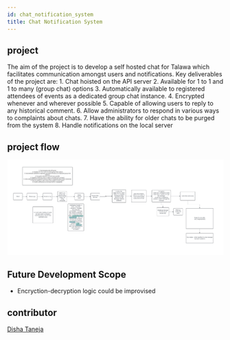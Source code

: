 ```yaml
---
id: chat_notification_system
title: Chat Notification System
---
```

## project
The aim of the project is to develop a self hosted chat for Talawa which facilitates communication amongst users and notifications. Key deliverables of the project are: 
    1. Chat hoisted on the API server 
    2. Available for 1 to 1 and 1 to many (group chat) options 
    3. Automatically available to registered attendees of events as a dedicated group chat instance. 
    4. Encrypted whenever and wherever possible 
    5. Capable of allowing users to reply to any historical comment. 
    6. Allow administrators to respond in various ways to complaints about chats. 
    7. Have the ability for older chats to be purged from the system 8. Handle notifications on the local server

## project flow
![alt text](image.png)

## Future Development Scope
- Encryction-decryption logic could be improvised

## contributor
[Disha Taneja](https://github.com/disha1202)
